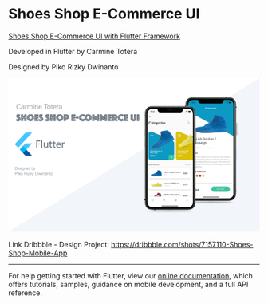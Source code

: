 # Shoes Shop E-Commerce UI

<ins>Shoes Shop E-Commerce UI with Flutter Framework</ins>

Developed in Flutter by Carmine Totera

Designed by Piko Rizky Dwinanto


![alt text](https://github.com/carminetotera/Images/blob/master/shoes-shop-ecommerce-flutter.png?raw=true)


Link Dribbble - Design Project: https://dribbble.com/shots/7157110-Shoes-Shop-Mobile-App

---
For help getting started with Flutter, view our
[online documentation](https://flutter.dev/docs), which offers tutorials,
samples, guidance on mobile development, and a full API reference.
